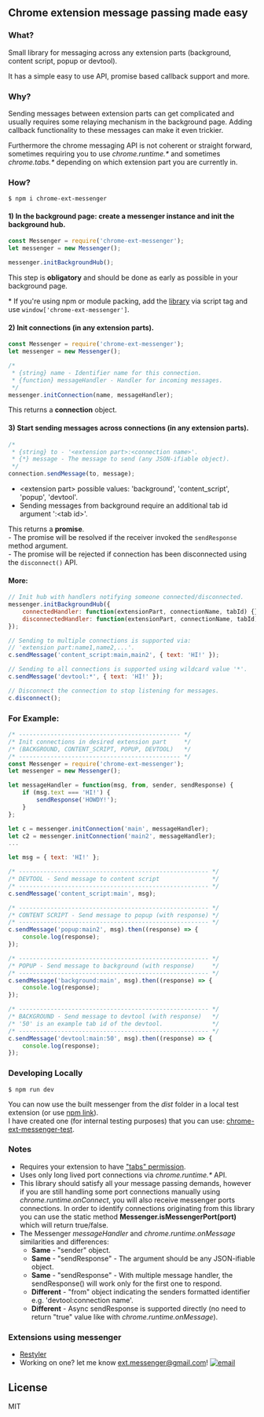 ## Chrome extension message passing made easy

### What?

Small library for messaging across any extension parts (background, content script, popup or devtool).

It has a simple easy to use API, promise based callback support and more.

### Why?

Sending messages between extension parts can get complicated and usually requires some relaying mechanism in the background page. Adding callback functionality to these messages can make it even trickier.

Furthermore the chrome messaging API is not coherent or straight forward, sometimes requiring you to use _chrome.runtime.\*_ and sometimes _chrome.tabs.\*_ depending on which extension part you are currently in.

### How?
```shell
$ npm i chrome-ext-messenger
```

#### 1) In the background page: create a messenger instance and init the background hub.
```javascript
const Messenger = require('chrome-ext-messenger');
let messenger = new Messenger();

messenger.initBackgroundHub();
```

This step is **obligatory** and should be done as early as possible in your background page.

\* If you're using npm or module packing, add the [library](https://github.com/asimen1/chrome-ext-messenger/tree/master/dist) via script tag and use `window['chrome-ext-messenger']`.

#### 2) Init connections (in any extension parts).
```javascript
const Messenger = require('chrome-ext-messenger');
let messenger = new Messenger();

/*
 * {string} name - Identifier name for this connection.
 * {function} messageHandler - Handler for incoming messages.
 */
messenger.initConnection(name, messageHandler);
```

This returns a **connection** object.

#### 3) Start sending messages across connections (in any extension parts).
```javascript
/*
 * {string} to - '<extension part>:<connection name>'.
 * {*} message - The message to send (any JSON-ifiable object).
 */
connection.sendMessage(to, message);
```

* \<extension part> possible values: 'background', 'content_script', 'popup', 'devtool'.
* Sending messages from background require an additional tab id argument ':\<tab id>'.

This returns a **promise**.  
\- The promise will be resolved if the receiver invoked the `sendResponse` method argument.  
\- The promise will be rejected if connection has been disconnected using the `disconnect()` API.

#### More:
```javascript
// Init hub with handlers notifying someone connected/disconnected.
messenger.initBackgroundHub({
    connectedHandler: function(extensionPart, connectionName, tabId) {},
    disconnectedHandler: function(extensionPart, connectionName, tabId) {}
});

// Sending to multiple connections is supported via:
// 'extension part:name1,name2,...'.
c.sendMessage('content_script:main,main2', { text: 'HI!' });

// Sending to all connections is supported using wildcard value '*'.
c.sendMessage('devtool:*', { text: 'HI!' });

// Disconnect the connection to stop listening for messages.
c.disconnect();
```

### For Example:
```javascript
/* ---------------------------------------------- */
/* Init connections in desired extension part     */
/* (BACKGROUND, CONTENT_SCRIPT, POPUP, DEVTOOL)   */
/* ---------------------------------------------- */
const Messenger = require('chrome-ext-messenger');
let messenger = new Messenger();

let messageHandler = function(msg, from, sender, sendResponse) {
    if (msg.text === 'HI!') {
        sendResponse('HOWDY!');
    }
};

let c = messenger.initConnection('main', messageHandler);
let c2 = messenger.initConnection('main2', messageHandler);
...

let msg = { text: 'HI!' };

/* ------------------------------------------------------ */
/* DEVTOOL - Send message to content script               */
/* ------------------------------------------------------ */
c.sendMessage('content_script:main', msg);

/* ------------------------------------------------------ */
/* CONTENT SCRIPT - Send message to popup (with response) */
/* ------------------------------------------------------ */
c.sendMessage('popup:main2', msg).then((response) => {
    console.log(response);
});

/* ------------------------------------------------------ */
/* POPUP - Send message to background (with response)     */
/* ------------------------------------------------------ */
c.sendMessage('background:main', msg).then((response) => {
    console.log(response);
});

/* ------------------------------------------------------ */
/* BACKGROUND - Send message to devtool (with response)   */
/* '50' is an example tab id of the devtool.              */
/* ------------------------------------------------------ */
c.sendMessage('devtool:main:50', msg).then((response) => {
    console.log(response);
});
```

### Developing Locally
```shell
$ npm run dev
```

You can now use the built messenger from the _dist_ folder in a local test extension (or use [npm link](https://docs.npmjs.com/cli/link)).  
I have created one (for internal testing purposes) that you can use: [chrome-ext-messenger-test](https://github.com/asimen1/chrome-ext-messenger-test).

### Notes
* Requires your extension to have ["tabs" permission](https://developer.chrome.com/extensions/declare_permissions).
* Uses only long lived port connections via _chrome.runtime.*_ API.
* This library should satisfy all your message passing demands, however if you are still handling some port connections manually using _chrome.runtime.onConnect_, you will also receive messenger ports connections. In order to identify connections originating from this library you can use the static method **Messenger.isMessengerPort(port)** which will return true/false.
* The Messenger _messageHandler_ and _chrome.runtime.onMessage_ similarities and differences:
    * **Same** - "sender" object.
    * **Same** - "sendResponse" - The argument should be any JSON-ifiable object.
    * **Same** - "sendResponse" - With multiple message handler, the sendResponse() will work only for the first one to respond.  
    * **Different** - "from" object indicating the senders formatted identifier e.g. 'devtool:connection name'.
    * **Different** - Async sendResponse is supported directly (no need to return "true" value like with _chrome.runtime.onMessage_).

### Extensions using messenger
- [Restyler](https://chrome.google.com/webstore/detail/restyler/ofkkcnbmhaodoaehikkibjanliaeffel)
- Working on one? let me know ext.messenger@gmail.com! [![](https://asimen1.github.io/chrome-ext-messenger/images/mailicon.png "email")](mailto:ext.messenger@gmail.com)

License
----
MIT